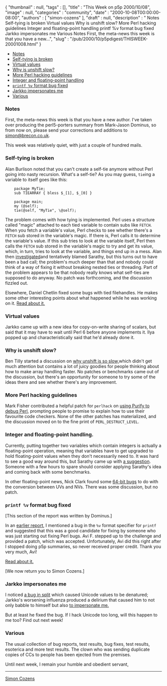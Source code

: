 {
   "thumbnail" : null,
   "tags" : [],
   "title" : "This Week on p5p 2000/10/08",
   "image" : null,
   "categories" : "community",
   "date" : "2000-10-08T00:00:00-08:00",
   "authors" : [
      "simon-cozens"
   ],
   "draft" : null,
   "description" : " Notes Self-tying is broken Virtual values Why is unshift slow? More Perl hacking guidelines Integer and floating-point handling printf %v format bug fixed Jarkko impersonates me Various Notes First, the meta-news this week is that you have a new...",
   "slug" : "/pub/2000/10/p5pdigest/THISWEEK-20001008.html"
}



-   [Notes](#Notes)
-   [Self-tying is broken](#Self_tying_is_broken)
-   [Virtual values](#Virtual_Values)
-   [Why is unshift slow?](#Why_is_unshift_slow)
-   [More Perl hacking guidelines](#More_Perl_hacking_guidelines)
-   [Integer and floating-point handling](#Integer_and_floating_point_handling)
-   [`printf %v` format bug fixed](#bugfix)
-   [Jarkko impersonates me](#Jarkko_impersonates_me)
-   [Various](#Various)

### <span id="Notes">Notes</span>

First, the meta-news this week is that you have a new author. I've taken over producing the perl5-porters summary from Mark-Jason Dominus, so from now on, please send your corrections and additions to simon@brecon.co.uk.

This week was relatively quiet, with just a couple of hundred mails.

### <span id="Self_tying_is_broken">Self-tying is broken</span>

Alan Burlison noted that you can't create a self-tie anymore without Perl going into nasty recursion. What's a self-tie? As you may guess, `tie`ing a variable to itself goes like this:

        package MyTie;
        sub TIEARRAY { bless $_[1], $_[0] }

        package main;
        my (@self);
        tie(@self, "MyTie", \@self);

The problem comes with how tying is implemented. Perl uses a structure called "magic" attached to each tied variable to contain subs like `FETCH`. When you fetch a variable's value, Perl checks to see whether there's a `FETCH` sub stored in the variable's magic. If there is, Perl calls it to determine the variable's value. If this sub tries to look at the variable itself, Perl then calls the `FETCH` sub stored in the variable's magic to try and get its value, which, in turn, tries to look at the variable, and things end up in a mess. Alan then [investigated](https://www.nntp.perl.org/group/perl.perl5.porters/2000/10/msg00003.html)and tentatively blamed Sarathy, but this turns out to have been a bad call; the problem's much deeper than that and nobody could think of a way of fixing it without breaking nested ties or threading. Part of the problem appears to be that nobody really knows what self-ties are supposed to do anyway. No patch was forthcoming, and the discussion fizzled out.

Elsewhere, Daniel Chetlin fixed some bugs with tied filehandles. He makes some other interesting points about what happened while he was working on it. [Read about it.](https://www.nntp.perl.org/group/perl.perl5.porters/2000/10/msg00059.html)

### <span id="Virtual_Values">Virtual values</span>

Jarkko came up with a new idea for copy-on-write sharing of scalars, but said that it may have to wait until Perl 6 before anyone implements it. Ilya popped up and characteristically said that he'd already done it.

### <span id="Why_is_unshift_slow">Why is unshift slow?</span>

Ben Tilly started a discussion on [why unshift is so slow,](https://www.nntp.perl.org/group/perl.perl5.porters/2000/10/msg00097.html)which didn't get much attention but contains a lot of juicy goodies for people thinking about how to make array handling faster. No patches or benchmarks came out of the discussion, but there's an opportunity for someone to try some of the ideas there and see whether there's any improvement.

### <span id="More_Perl_hacking_guidelines">More Perl hacking guidelines</span>

Mark Fisher contributed a helpful patch for `perlhack` on [using Purify to debug Perl](https://www.nntp.perl.org/group/perl.perl5.porters/2000/10/msg00099.html), prompting people to promise to explain how to use their favourite code checkers. None of the other patches has materialized, and the discussion moved on to the fine print of `PERL_DESTRUCT_LEVEL`.

### <span id="Integer_and_floating_point_handling">Integer and floating-point handling.</span>

Currently, putting together two variables which contain integers is actually a floating-point operation, meaning that variables have to get upgraded to hold floating-point values when they don't necessarily need to. It was hard to see a good way around this, but Sarathy came up with [a suggestion](https://www.nntp.perl.org/group/perl.perl5.porters/2000/10/msg00175.html). Someone with a few hours to spare should consider applying Sarathy's idea and coming back with some benchmarks.

In other floating-point news, Nick Clark found some [64-bit bugs](https://www.nntp.perl.org/group/perl.perl5.porters/2000/10/msg00231.html) to do with the conversion between UVs and NVs. There was some discussion, but no patch.

### <span id="bugfix">`printf %v` format bug fixed</span>

\[This section of the report was written by Dominus.\]

In an [earlier report](/pub/2000/07/p5pdigest/THISWEEK-20000702.html#More_Bug_Bounty), I mentioned a bug in the `%v` format specifier for `printf` and suggested that this was a good candidate for fixing by someone who was just starting out fixing Perl bugs. Avi F. stepped up to the challenge and provided a patch, which was accepted. Unfortunately, Avi did this right after I stopped doing p5p summaries, so never received proper credit. Thank you very much, Avi!

[Read about it.](https://www.nntp.perl.org/group/perl.perl5.porters/2000/07/msg00418.html)

\[We now return you to Simon Cozens.\]

### <span id="Jarkko_impersonates_me">Jarkko impersonates me</span>

I noticed [a bug in split](https://www.nntp.perl.org/group/perl.perl5.porters/2000/10/msg00122.html) which caused Unicode values to be denatured; Jarkko's worsening influenza produced a delirium that caused him to not only babble to himself but also [to impersonate me.](https://www.nntp.perl.org/group/perl.perl5.porters/2000/10/msg00210.html)

But at least he fixed the bug. If I hack Unicode too long, will this happen to me too? Find out next week!

### <span id="Various">Various</span>

The usual collection of bug reports, test results, bug fixes, test results, esoterica and more test results. The clown who was sending duplicate copies of CCs to people has been ejected from the premises.

Until next week, I remain your humble and obedient servant,

------------------------------------------------------------------------

[Simon Cozens](mailto:simon@brecon.co.uk)
